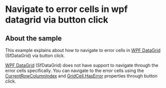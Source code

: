 # Navigate to error cells in wpf datagrid via button click

## About the sample

This example explains about how to navigate to error cells in [WPF DataGrid](https://www.syncfusion.com/wpf-ui-controls/datagrid) (SfDataGrid) via button click.

[WPF DataGrid](https://www.syncfusion.com/wpf-ui-controls/datagrid) (SfDataGrid) does not have support to navigate through the error cells specifically. You can navigate to the error cells using the [CurrentRowColumnIndex](http://help.syncfusion.com/cr/cref_files/wpf/Syncfusion.SfGrid.WPF~Syncfusion.UI.Xaml.Grid.GridCurrentCellManager~CurrentRowColumnIndex.html) and [GridCell.HasError](http://help.syncfusion.com/cr/cref_files/wpf/Syncfusion.SfGrid.WPF~Syncfusion.UI.Xaml.Grid.GridCell~HasError.html) properties through button click.
